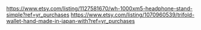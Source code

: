 https://www.etsy.com/listing/1127581670/wh-1000xm5-headphone-stand-simple?ref=yr_purchases
https://www.etsy.com/listing/1070960539/trifold-wallet-hand-made-in-japan-with?ref=yr_purchases

